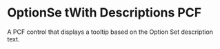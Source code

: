# OptionSe tWith Descriptions PCF
A PCF control that displays a tooltip based on the Option Set description text.
